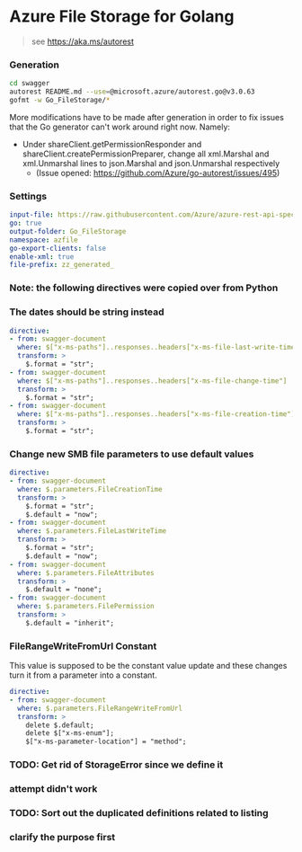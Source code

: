 # Azure File Storage for Golang

> see https://aka.ms/autorest

### Generation
```bash
cd swagger
autorest README.md --use=@microsoft.azure/autorest.go@v3.0.63
gofmt -w Go_FileStorage/*
```

More modifications have to be made after generation in order to fix issues that the Go generator can't work around right now. Namely:
- Under shareClient.getPermissionResponder and shareClient.createPermissionPreparer, change all xml.Marshal and xml.Unmarshal lines to json.Marshal and json.Unmarshal respectively
    - (Issue opened: https://github.com/Azure/go-autorest/issues/495)

### Settings
``` yaml
input-file: https://raw.githubusercontent.com/Azure/azure-rest-api-specs/storage-dataplane-preview/specification/storage/data-plane/Microsoft.FileStorage/preview/2019-02-02/file.json
go: true
output-folder: Go_FileStorage
namespace: azfile
go-export-clients: false
enable-xml: true
file-prefix: zz_generated_
```

### Note: the following directives were copied over from Python
### The dates should be string instead
``` yaml
directive:
- from: swagger-document
  where: $["x-ms-paths"]..responses..headers["x-ms-file-last-write-time"]
  transform: >
    $.format = "str";
- from: swagger-document
  where: $["x-ms-paths"]..responses..headers["x-ms-file-change-time"]
  transform: >
    $.format = "str";
- from: swagger-document
  where: $["x-ms-paths"]..responses..headers["x-ms-file-creation-time"]
  transform: >
    $.format = "str";
```

### Change new SMB file parameters to use default values
``` yaml
directive:
- from: swagger-document
  where: $.parameters.FileCreationTime
  transform: >
    $.format = "str";
    $.default = "now";
- from: swagger-document
  where: $.parameters.FileLastWriteTime
  transform: >
    $.format = "str";
    $.default = "now";
- from: swagger-document
  where: $.parameters.FileAttributes
  transform: >
    $.default = "none";
- from: swagger-document
  where: $.parameters.FilePermission
  transform: >
    $.default = "inherit";
```

### FileRangeWriteFromUrl Constant
This value is supposed to be the constant value update and these changes turn it from a parameter into a constant.
``` yaml
directive:
- from: swagger-document
  where: $.parameters.FileRangeWriteFromUrl
  transform: >
    delete $.default;
    delete $["x-ms-enum"];
    $["x-ms-parameter-location"] = "method";
```

### TODO: Get rid of StorageError since we define it
### attempt didn't work

### TODO: Sort out the duplicated definitions related to listing
### clarify the purpose first